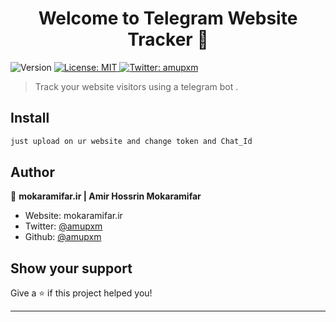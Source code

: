 <h1 align="center">Welcome to Telegram Website Tracker  👋</h1>
<p>
  <img alt="Version" src="https://img.shields.io/badge/version-1.0.1-blue.svg?cacheSeconds=2592000" />
  <a href="#" target="_blank">
    <img alt="License: MIT" src="https://img.shields.io/badge/License-MIT-yellow.svg" />
  </a>
  <a href="https://twitter.com/amupxm" target="_blank">
    <img alt="Twitter: amupxm" src="https://img.shields.io/twitter/follow/amupxm.svg?style=social" />
  </a>
</p>

> Track your website visitors using a telegram bot .

## Install

```sh
just upload on ur website and change token and Chat_Id
```

## Author

👤 **mokaramifar.ir | Amir Hossrin Mokaramifar**

* Website: mokaramifar.ir
* Twitter: [@amupxm](https://twitter.com/amupxm)
* Github: [@amupxm](https://github.com/amupxm)

## Show your support

Give a ⭐️ if this project helped you!

***

